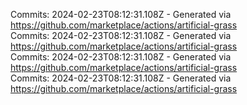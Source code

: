 Commits: 2024-02-23T08:12:31.108Z - Generated via https://github.com/marketplace/actions/artificial-grass
<br>
Commits: 2024-02-23T08:12:31.108Z - Generated via https://github.com/marketplace/actions/artificial-grass
<br>
Commits: 2024-02-23T08:12:31.108Z - Generated via https://github.com/marketplace/actions/artificial-grass
<br>
Commits: 2024-02-23T08:12:31.108Z - Generated via https://github.com/marketplace/actions/artificial-grass
<br>
